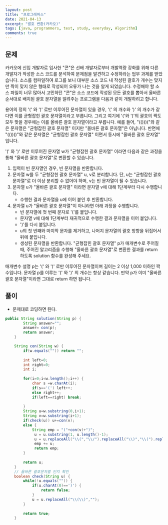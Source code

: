 ```yaml
---
layout: post
title: "프로그래머스"
date: 2021-04-13
excerpt: "괄호 변환(카카오)"
tags: [java, programmers, test, study, everyday, Algorithm]
comments: true
---
```



## 문제

 카카오에 신입 개발자로 입사한 "콘"은 선배 개발자로부터 개발역량 강화를 위해 다른 개발자가 작성한 소스 코드를 분석하여 문제점을 발견하고 수정하라는 업무 과제를 받았습니다. 소스를 컴파일하여 로그를 보니 대부분 소스 코드 내 작성된 괄호가 개수는 맞지만 짝이 맞지 않은 형태로 작성되어 오류가 나는 것을 알게 되었습니다.
수정해야 할 소스 파일이 너무 많아서 고민하던 "콘"은 소스 코드에 작성된 모든 괄호를 뽑아서 올바른 순서대로 배치된 괄호 문자열을 알려주는 프로그램을 다음과 같이 개발하려고 합니다.

용어의 정의
'(' 와 ')' 로만 이루어진 문자열이 있을 경우, '(' 의 개수와 ')' 의 개수가 같다면 이를 균형잡힌 괄호 문자열이라고 부릅니다.
그리고 여기에 '('와 ')'의 괄호의 짝도 모두 맞을 경우에는 이를 올바른 괄호 문자열이라고 부릅니다.
예를 들어, "(()))("와 같은 문자열은 "균형잡힌 괄호 문자열" 이지만 "올바른 괄호 문자열"은 아닙니다.
반면에 "(())()"와 같은 문자열은 "균형잡힌 괄호 문자열" 이면서 동시에 "올바른 괄호 문자열" 입니다.

'(' 와 ')' 로만 이루어진 문자열 w가 "균형잡힌 괄호 문자열" 이라면 다음과 같은 과정을 통해 "올바른 괄호 문자열"로 변환할 수 있습니다.

1. 입력이 빈 문자열인 경우, 빈 문자열을 반환합니다. 
2. 문자열 w를 두 "균형잡힌 괄호 문자열" u, v로 분리합니다. 단, u는 "균형잡힌 괄호 문자열"로 더 이상 분리할 수 없어야 하며, v는 빈 문자열이 될 수 있습니다. 
3. 문자열 u가 "올바른 괄호 문자열" 이라면 문자열 v에 대해 1단계부터 다시 수행합니다.
    - 수행한 결과 문자열을 u에 이어 붙인 후 반환합니다. 
4. 문자열 u가 "올바른 괄호 문자열"이 아니라면 아래 과정을 수행합니다. 
    - 빈 문자열에 첫 번째 문자로 '('를 붙입니다. 
    - 문자열 v에 대해 1단계부터 재귀적으로 수행한 결과 문자열을 이어 붙입니다. 
    - ')'를 다시 붙입니다. 
    - u의 첫 번째와 마지막 문자를 제거하고, 나머지 문자열의 괄호 방향을 뒤집어서 뒤에 붙입니다. 
    - 생성된 문자열을 반환합니다.
"균형잡힌 괄호 문자열" p가 매개변수로 주어질 때, 주어진 알고리즘을 수행해 "올바른 괄호 문자열"로 변환한 결과를 return 하도록 solution 함수를 완성해 주세요.

매개변수 설명
p는 '(' 와 ')' 로만 이루어진 문자열이며 길이는 2 이상 1,000 이하인 짝수입니다.
문자열 p를 이루는 '(' 와 ')' 의 개수는 항상 같습니다.
만약 p가 이미 "올바른 괄호 문자열"이라면 그대로 return 하면 됩니다.
 
## 풀이
* 문제대로 코딩하면 된다.


```java
public String solution(String p) {
        String answer="";
        answer= con(p);
        return answer;
    }

    String con(String w) {
    	if(w.equals("")) return "";
    	
    	int left=0;
    	int right=0;
    	int i;
    	
    	for(i=0;i<w.length();i++) {
    		char s =w.charAt(i);
    		if(s=='(') left++;
    		else right++;
    		if(left==right) break;
    		
    	}
    	String u=w.substring(0,i+1);
    	String v=w.substring(i+1);
    	if(check(u)) u+=con(v);
    	else {
    		String emp = "("+con(v)+")";
    		 u = u.substring(1, u.length()-1);
             u = u.replaceAll("\\(","\\/").replaceAll("\\)","\\(").replaceAll("\\/","\\)");
             emp += u;
             return emp;
    	}
    	
    	return u;
    }
    // 올바른 괄호문자열 인지 확인
    boolean check(String u) {
    	while(!u.equals("")) {
            if(u.charAt(0)==')') {
                return false;
            }
            u = u.replaceAll("\\(\\)","");
        }
        
        return true;
    }
```
